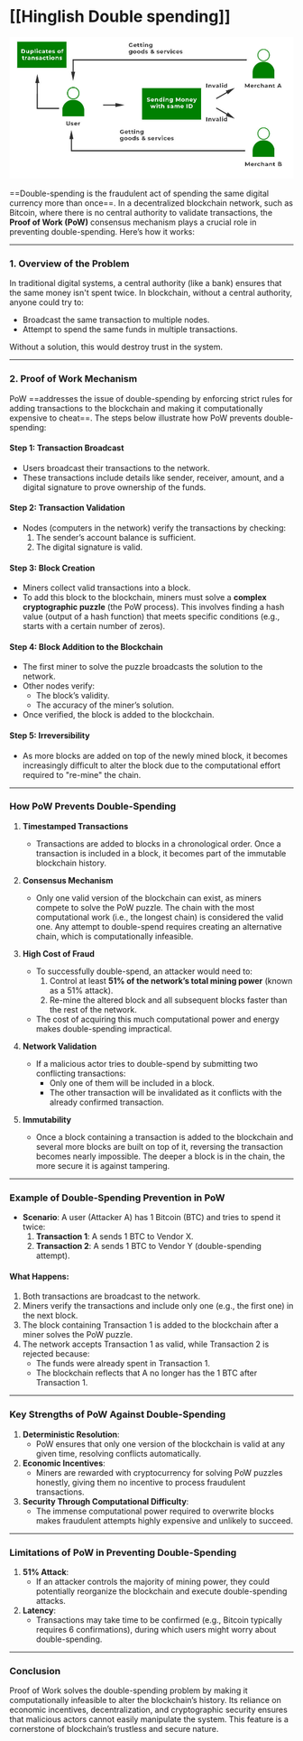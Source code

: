 
# [[Hinglish Double spending]]

![alt text](Pastedimage20241205183243.png)

==Double-spending is the fraudulent act of spending the same digital currency more than once==. In a decentralized blockchain network, such as Bitcoin, where there is no central authority to validate transactions, the **Proof of Work (PoW)** consensus mechanism plays a crucial role in preventing double-spending. Here’s how it works:

---

### **1. Overview of the Problem**

In traditional digital systems, a central authority (like a bank) ensures that the same money isn't spent twice. In blockchain, without a central authority, anyone could try to:

- Broadcast the same transaction to multiple nodes.
- Attempt to spend the same funds in multiple transactions.

Without a solution, this would destroy trust in the system.

---

### **2. Proof of Work Mechanism**

PoW ==addresses the issue of double-spending by enforcing strict rules for adding transactions to the blockchain and making it computationally expensive to cheat==. The steps below illustrate how PoW prevents double-spending:

#### **Step 1: Transaction Broadcast**

- Users broadcast their transactions to the network.
- These transactions include details like sender, receiver, amount, and a digital signature to prove ownership of the funds.

#### **Step 2: Transaction Validation**

- Nodes (computers in the network) verify the transactions by checking:
    1. The sender’s account balance is sufficient.
    2. The digital signature is valid.

#### **Step 3: Block Creation**

- Miners collect valid transactions into a block.
- To add this block to the blockchain, miners must solve a **complex cryptographic puzzle** (the PoW process). This involves finding a hash value (output of a hash function) that meets specific conditions (e.g., starts with a certain number of zeros).

#### **Step 4: Block Addition to the Blockchain**

- The first miner to solve the puzzle broadcasts the solution to the network.
- Other nodes verify:
    - The block’s validity.
    - The accuracy of the miner’s solution.
- Once verified, the block is added to the blockchain.

#### **Step 5: Irreversibility**

- As more blocks are added on top of the newly mined block, it becomes increasingly difficult to alter the block due to the computational effort required to "re-mine" the chain.

---

### **How PoW Prevents Double-Spending**

1. **Timestamped Transactions**
    
    - Transactions are added to blocks in a chronological order. Once a transaction is included in a block, it becomes part of the immutable blockchain history.
2. **Consensus Mechanism**
    
    - Only one valid version of the blockchain can exist, as miners compete to solve the PoW puzzle. The chain with the most computational work (i.e., the longest chain) is considered the valid one. Any attempt to double-spend requires creating an alternative chain, which is computationally infeasible.
3. **High Cost of Fraud**
    
    - To successfully double-spend, an attacker would need to:
        1. Control at least **51% of the network’s total mining power** (known as a 51% attack).
        2. Re-mine the altered block and all subsequent blocks faster than the rest of the network.
    - The cost of acquiring this much computational power and energy makes double-spending impractical.
4. **Network Validation**
    
    - If a malicious actor tries to double-spend by submitting two conflicting transactions:
        - Only one of them will be included in a block.
        - The other transaction will be invalidated as it conflicts with the already confirmed transaction.
5. **Immutability**
    
    - Once a block containing a transaction is added to the blockchain and several more blocks are built on top of it, reversing the transaction becomes nearly impossible. The deeper a block is in the chain, the more secure it is against tampering.

---

### **Example of Double-Spending Prevention in PoW**

- **Scenario**: A user (Attacker A) has 1 Bitcoin (BTC) and tries to spend it twice:
    1. **Transaction 1**: A sends 1 BTC to Vendor X.
    2. **Transaction 2**: A sends 1 BTC to Vendor Y (double-spending attempt).

#### What Happens:

1. Both transactions are broadcast to the network.
2. Miners verify the transactions and include only one (e.g., the first one) in the next block.
3. The block containing Transaction 1 is added to the blockchain after a miner solves the PoW puzzle.
4. The network accepts Transaction 1 as valid, while Transaction 2 is rejected because:
    - The funds were already spent in Transaction 1.
    - The blockchain reflects that A no longer has the 1 BTC after Transaction 1.

---

### **Key Strengths of PoW Against Double-Spending**

1. **Deterministic Resolution**:
    - PoW ensures that only one version of the blockchain is valid at any given time, resolving conflicts automatically.
2. **Economic Incentives**:
    - Miners are rewarded with cryptocurrency for solving PoW puzzles honestly, giving them no incentive to process fraudulent transactions.
3. **Security Through Computational Difficulty**:
    - The immense computational power required to overwrite blocks makes fraudulent attempts highly expensive and unlikely to succeed.

---

### **Limitations of PoW in Preventing Double-Spending**

1. **51% Attack**:
    - If an attacker controls the majority of mining power, they could potentially reorganize the blockchain and execute double-spending attacks.
2. **Latency**:
    - Transactions may take time to be confirmed (e.g., Bitcoin typically requires 6 confirmations), during which users might worry about double-spending.

---

### **Conclusion**

Proof of Work solves the double-spending problem by making it computationally infeasible to alter the blockchain’s history. Its reliance on economic incentives, decentralization, and cryptographic security ensures that malicious actors cannot easily manipulate the system. This feature is a cornerstone of blockchain’s trustless and secure nature.